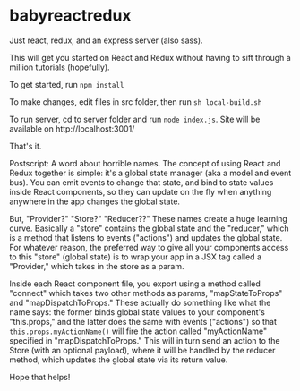 # babyreactredux
Just react, redux, and an express server (also sass).

This will get you started on React and Redux without having to sift through a million tutorials (hopefully).

To get started, run `npm install`

To make changes, edit files in src folder, then run `sh local-build.sh`

To run server, cd to server folder and run `node index.js`. Site will be available on http://localhost:3001/

That's it.

Postscript: A word about horrible names. The concept of using React and Redux together is simple: it's a global state manager (aka a model and event bus). You can emit events to change that state, and bind to state values inside React components, so they can update on the fly when anything anywhere in the app changes the global state.

But, "Provider?" "Store?" "Reducer??" These names create a huge learning curve. Basically a "store" contains the global state and the "reducer," which is a method that listens to events ("actions") and updates the global state. For whatever reason, the preferred way to give all your components access to this "store" (global state) is to wrap your app in a JSX tag called a "Provider," which takes in the store as a param. 

Inside each React component file, you export using a method called "connect" which takes two other methods as params, "mapStateToProps" and "mapDispatchToProps." These actually do something like what the name says: the former binds global state values to your component's "this.props," and the latter does the same with events ("actions") so that `this.props.myActionName()` will fire the action called "myActionName" specified in "mapDispatchToProps." This will in turn send an action to the Store (with an optional payload), where it will be handled by the reducer method, which updates the global state via its return value.

Hope that helps!
